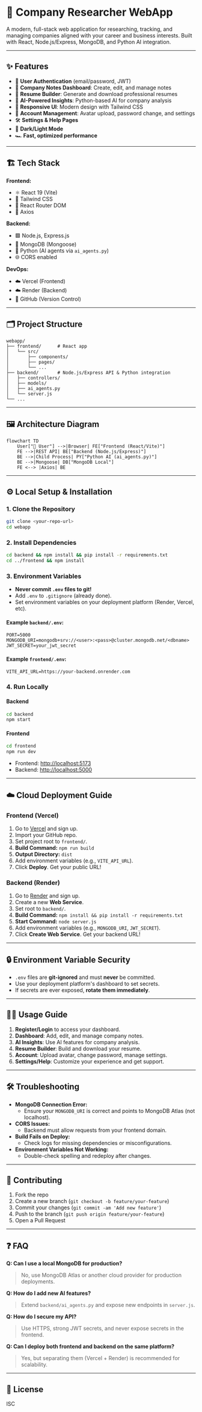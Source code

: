 # 🚀 Company Researcher WebApp

A modern, full-stack web application for researching, tracking, and managing companies aligned with your career and business interests. Built with React, Node.js/Express, MongoDB, and Python AI integration.

---

## ✨ Features

- 🔐 **User Authentication** (email/password, JWT)
- 📝 **Company Notes Dashboard**: Create, edit, and manage notes
- 📄 **Resume Builder**: Generate and download professional resumes
- 🤖 **AI-Powered Insights**: Python-based AI for company analysis
- 📱 **Responsive UI**: Modern design with Tailwind CSS
- 👤 **Account Management**: Avatar upload, password change, and settings
- 🛠️ **Settings & Help Pages**
- 🌙 **Dark/Light Mode**
- 🏎️ **Fast, optimized performance**

---

## 🏗️ Tech Stack

**Frontend:**
- ⚛️ React 19 (Vite)
- 🎨 Tailwind CSS
- 🔗 React Router DOM
- 📡 Axios

**Backend:**
- 🟩 Node.js, Express.js
- 🍃 MongoDB (Mongoose)
- 🐍 Python (AI agents via `ai_agents.py`)
- 🌐 CORS enabled

**DevOps:**
- ☁️ Vercel (Frontend)
- ☁️ Render (Backend)
- 🐙 GitHub (Version Control)

---

## 🗂️ Project Structure

```
webapp/
├── frontend/      # React app
│   └── src/
│       ├── components/
│       ├── pages/
│       └── ...
├── backend/       # Node.js/Express API & Python integration
│   ├── controllers/
│   ├── models/
│   ├── ai_agents.py
│   └── server.js
└── ...
```

---

## 🖼️ Architecture Diagram

```mermaid
flowchart TD
    User["🧑 User"] -->|Browser| FE["Frontend (React/Vite)"]
    FE -->|REST API| BE["Backend (Node.js/Express)"]
    BE -->|Child Process| PY["Python AI (ai_agents.py)"]
    BE -->|Mongoose| DB["MongoDB Local"]
    FE <--> |Axios| BE
```

---

## ⚙️ Local Setup & Installation

### 1. **Clone the Repository**
```sh
git clone <your-repo-url>
cd webapp
```

### 2. **Install Dependencies**
```sh
cd backend && npm install && pip install -r requirements.txt
cd ../frontend && npm install
```

### 3. **Environment Variables**
- **Never commit `.env` files to git!**
- Add `.env` to `.gitignore` (already done).
- Set environment variables on your deployment platform (Render, Vercel, etc).

#### Example `backend/.env`:
```
PORT=5000
MONGODB_URI=mongodb+srv://<user>:<pass>@cluster.mongodb.net/<dbname>
JWT_SECRET=your_jwt_secret
```

#### Example `frontend/.env`:
```
VITE_API_URL=https://your-backend.onrender.com
```

### 4. **Run Locally**

#### Backend
```sh
cd backend
npm start
```

#### Frontend
```sh
cd frontend
npm run dev
```

- Frontend: [http://localhost:5173](http://localhost:5173)
- Backend: [http://localhost:5000](http://localhost:5000)

---

## ☁️ Cloud Deployment Guide

### **Frontend (Vercel)**
1. Go to [Vercel](https://vercel.com/) and sign up.
2. Import your GitHub repo.
3. Set project root to `frontend/`.
4. **Build Command:** `npm run build`
5. **Output Directory:** `dist`
6. Add environment variables (e.g., `VITE_API_URL`).
7. Click **Deploy**. Get your public URL!

### **Backend (Render)**
1. Go to [Render](https://render.com/) and sign up.
2. Create a new **Web Service**.
3. Set root to `backend/`.
4. **Build Command:** `npm install && pip install -r requirements.txt`
5. **Start Command:** `node server.js`
6. Add environment variables (e.g., `MONGODB_URI`, `JWT_SECRET`).
7. Click **Create Web Service**. Get your backend URL!

---

## 🔒 Environment Variable Security
- `.env` files are **git-ignored** and must **never** be committed.
- Use your deployment platform's dashboard to set secrets.
- If secrets are ever exposed, **rotate them immediately**.

---

## 🧑‍💻 Usage Guide

1. **Register/Login** to access your dashboard.
2. **Dashboard**: Add, edit, and manage company notes.
3. **AI Insights**: Use AI features for company analysis.
4. **Resume Builder**: Build and download your resume.
5. **Account**: Upload avatar, change password, manage settings.
6. **Settings/Help**: Customize your experience and get support.

---

## 🛠️ Troubleshooting

- **MongoDB Connection Error:**
  - Ensure your `MONGODB_URI` is correct and points to MongoDB Atlas (not localhost).
- **CORS Issues:**
  - Backend must allow requests from your frontend domain.
- **Build Fails on Deploy:**
  - Check logs for missing dependencies or misconfigurations.
- **Environment Variables Not Working:**
  - Double-check spelling and redeploy after changes.

---

## 🤝 Contributing

1. Fork the repo
2. Create a new branch (`git checkout -b feature/your-feature`)
3. Commit your changes (`git commit -am 'Add new feature'`)
4. Push to the branch (`git push origin feature/your-feature`)
5. Open a Pull Request

---

## ❓ FAQ

**Q: Can I use a local MongoDB for production?**
> No, use MongoDB Atlas or another cloud provider for production deployments.

**Q: How do I add new AI features?**
> Extend `backend/ai_agents.py` and expose new endpoints in `server.js`.

**Q: How do I secure my API?**
> Use HTTPS, strong JWT secrets, and never expose secrets in the frontend.

**Q: Can I deploy both frontend and backend on the same platform?**
> Yes, but separating them (Vercel + Render) is recommended for scalability.

---

## 📝 License
ISC 

